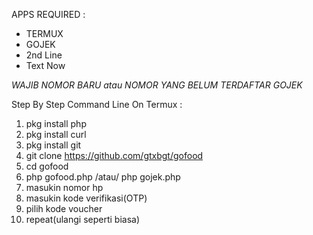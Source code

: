 APPS REQUIRED :
- TERMUX
- GOJEK
- 2nd Line
- Text Now

*WAJIB NOMOR BARU atau NOMOR YANG BELUM TERDAFTAR GOJEK*

Step By Step Command Line On Termux :
1. pkg install php
2. pkg install curl
3. pkg install git
4. git clone https://github.com/gtxbgt/gofood
5. cd gofood
6. php gofood.php /atau/ php gojek.php
7. masukin nomor hp
8. masukin kode verifikasi(OTP)
9. pilih kode voucher
10. repeat(ulangi seperti biasa)




